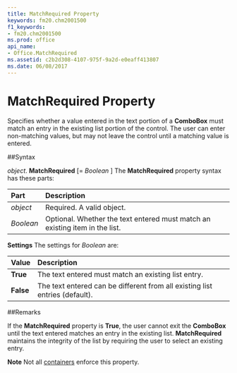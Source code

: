 ```yaml
---
title: MatchRequired Property
keywords: fm20.chm2001500
f1_keywords:
- fm20.chm2001500
ms.prod: office
api_name:
- Office.MatchRequired
ms.assetid: c2b2d308-4107-975f-9a2d-e0eaff413807
ms.date: 06/08/2017
---
```



# MatchRequired Property



Specifies whether a value entered in the text portion of a  **ComboBox** must match an entry in the existing list portion of the control. The user can enter non-matching values, but may not leave the control until a matching value is entered.

##Syntax

_object_. **MatchRequired** [= _Boolean_ ]
The  **MatchRequired** property syntax has these parts:


|**Part**|**Description**|
|:-----|:-----|
| _object_|Required. A valid object.|
| _Boolean_|Optional. Whether the text entered must match an existing item in the list.|

 **Settings**
The settings for  _Boolean_ are:


|**Value**|**Description**|
|:-----|:-----|
|**True**|The text entered must match an existing list entry.|
|**False**|The text entered can be different from all existing list entries (default).|

##Remarks

If the  **MatchRequired** property is **True**, the user cannot exit the **ComboBox** until the text entered matches an entry in the existing list. **MatchRequired** maintains the integrity of the list by requiring the user to select an existing entry.

 **Note**  Not all [containers](../../Glossary/vbe-glossary.md) enforce this property.


